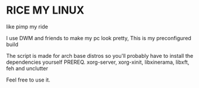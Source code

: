 # RICE MY LINUX
like pimp my ride

I use DWM and friends to make my pc look pretty, This is my preconfigured build

The script is made for arch base distros so you'll probably have to install the dependencies yourself
PREREQ. xorg-server, xorg-xinit, libxinerama, libxft, feh and unclutter


Feel free to use it.
